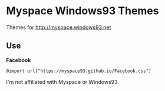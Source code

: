 # Myspace Windows93 Themes

Themes for http://myspace.windows93.net


## Use


**Facebook**

    @import url("https://myspace93.github.io/Facebook.css")





I'm not affiliated with Myspace or Windows93.
